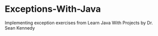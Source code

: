 # Exceptions-With-Java
Implementing exception exercises from Learn Java With Projects by Dr. Sean Kennedy

